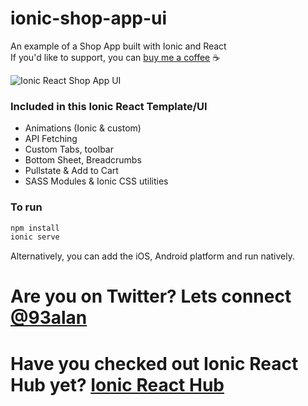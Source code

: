 # ionic-shop-app-ui
An example of a Shop App built with Ionic and React
<br />
If you'd like to support, you can <a className="link" href="https://www.buymeacoffee.com/ionicreacthub" target="_blank" rel="noopener">buy me a coffee</a> ☕️

![Ionic React Shop App UI](https://repository-images.githubusercontent.com/404475440/b52ba520-2c45-4a95-9116-04d17793e560)

### Included in this Ionic React Template/UI
* Animations (Ionic & custom)
* API Fetching
* Custom Tabs, toolbar
* Bottom Sheet, Breadcrumbs
* Pullstate & Add to Cart
* SASS Modules & Ionic CSS utilities

### To run

```javascript
npm install
ionic serve
```

Alternatively, you can add the iOS, Android platform and run natively.

# Are you on Twitter? Lets connect [@93alan](https://twitter.com/93alan)
# Have you checked out Ionic React Hub yet? [Ionic React Hub](https://ionicreacthub.com)
